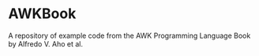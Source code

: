 # AWKBook
A repository of example code from the AWK Programming Language Book by Alfredo V. Aho et al.
